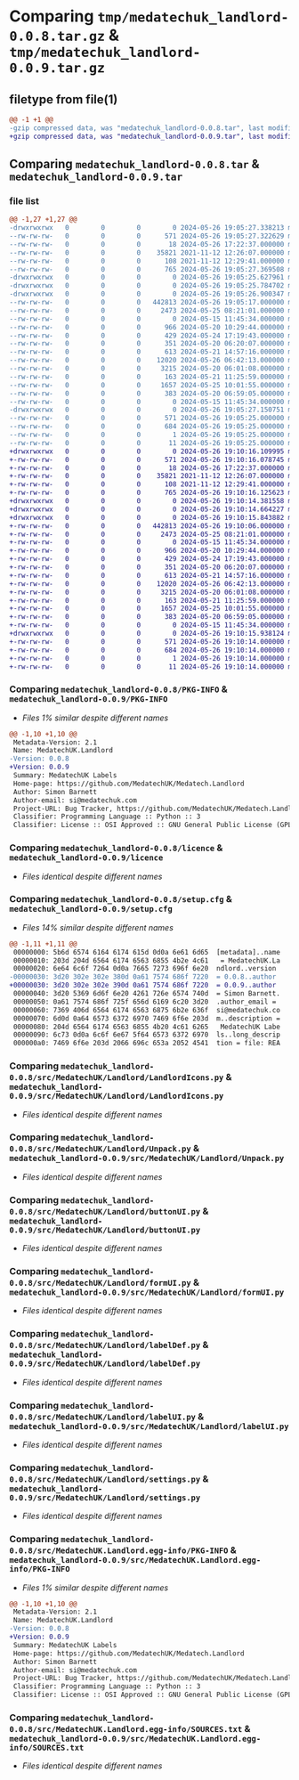 # Comparing `tmp/medatechuk_landlord-0.0.8.tar.gz` & `tmp/medatechuk_landlord-0.0.9.tar.gz`

## filetype from file(1)

```diff
@@ -1 +1 @@
-gzip compressed data, was "medatechuk_landlord-0.0.8.tar", last modified: Sun May 26 19:05:27 2024, max compression
+gzip compressed data, was "medatechuk_landlord-0.0.9.tar", last modified: Sun May 26 19:10:16 2024, max compression
```

## Comparing `medatechuk_landlord-0.0.8.tar` & `medatechuk_landlord-0.0.9.tar`

### file list

```diff
@@ -1,27 +1,27 @@
-drwxrwxrwx   0        0        0        0 2024-05-26 19:05:27.338213 medatechuk_landlord-0.0.8/
--rw-rw-rw-   0        0        0      571 2024-05-26 19:05:27.322629 medatechuk_landlord-0.0.8/PKG-INFO
--rw-rw-rw-   0        0        0       18 2024-05-26 17:22:37.000000 medatechuk_landlord-0.0.8/README.md
--rw-rw-rw-   0        0        0    35821 2021-11-12 12:26:07.000000 medatechuk_landlord-0.0.8/licence
--rw-rw-rw-   0        0        0      108 2021-11-12 12:29:41.000000 medatechuk_landlord-0.0.8/pyproject.toml
--rw-rw-rw-   0        0        0      765 2024-05-26 19:05:27.369508 medatechuk_landlord-0.0.8/setup.cfg
-drwxrwxrwx   0        0        0        0 2024-05-26 19:05:25.627961 medatechuk_landlord-0.0.8/src/
-drwxrwxrwx   0        0        0        0 2024-05-26 19:05:25.784702 medatechuk_landlord-0.0.8/src/MedatechUK/
-drwxrwxrwx   0        0        0        0 2024-05-26 19:05:26.900347 medatechuk_landlord-0.0.8/src/MedatechUK/Landlord/
--rw-rw-rw-   0        0        0   442813 2024-05-26 19:05:17.000000 medatechuk_landlord-0.0.8/src/MedatechUK/Landlord/LandlordIcons.py
--rw-rw-rw-   0        0        0     2473 2024-05-25 08:21:01.000000 medatechuk_landlord-0.0.8/src/MedatechUK/Landlord/Unpack.py
--rw-rw-rw-   0        0        0        0 2024-05-15 11:45:34.000000 medatechuk_landlord-0.0.8/src/MedatechUK/Landlord/__init__.py
--rw-rw-rw-   0        0        0      966 2024-05-20 10:29:44.000000 medatechuk_landlord-0.0.8/src/MedatechUK/Landlord/buttonUI.py
--rw-rw-rw-   0        0        0      429 2024-05-24 17:19:43.000000 medatechuk_landlord-0.0.8/src/MedatechUK/Landlord/dialogUI.py
--rw-rw-rw-   0        0        0      351 2024-05-20 06:20:07.000000 medatechuk_landlord-0.0.8/src/MedatechUK/Landlord/dockUI.py
--rw-rw-rw-   0        0        0      613 2024-05-21 14:57:16.000000 medatechuk_landlord-0.0.8/src/MedatechUK/Landlord/formUI.py
--rw-rw-rw-   0        0        0    12020 2024-05-26 06:42:13.000000 medatechuk_landlord-0.0.8/src/MedatechUK/Landlord/labelDef.py
--rw-rw-rw-   0        0        0     3215 2024-05-20 06:01:08.000000 medatechuk_landlord-0.0.8/src/MedatechUK/Landlord/labelUI.py
--rw-rw-rw-   0        0        0      163 2024-05-21 11:25:59.000000 medatechuk_landlord-0.0.8/src/MedatechUK/Landlord/props.py
--rw-rw-rw-   0        0        0     1657 2024-05-25 10:01:55.000000 medatechuk_landlord-0.0.8/src/MedatechUK/Landlord/settings.py
--rw-rw-rw-   0        0        0      383 2024-05-20 06:59:05.000000 medatechuk_landlord-0.0.8/src/MedatechUK/Landlord/sliderUI.py
--rw-rw-rw-   0        0        0        0 2024-05-15 11:45:34.000000 medatechuk_landlord-0.0.8/src/MedatechUK/__init__.py
-drwxrwxrwx   0        0        0        0 2024-05-26 19:05:27.150751 medatechuk_landlord-0.0.8/src/MedatechUK.Landlord.egg-info/
--rw-rw-rw-   0        0        0      571 2024-05-26 19:05:25.000000 medatechuk_landlord-0.0.8/src/MedatechUK.Landlord.egg-info/PKG-INFO
--rw-rw-rw-   0        0        0      684 2024-05-26 19:05:25.000000 medatechuk_landlord-0.0.8/src/MedatechUK.Landlord.egg-info/SOURCES.txt
--rw-rw-rw-   0        0        0        1 2024-05-26 19:05:25.000000 medatechuk_landlord-0.0.8/src/MedatechUK.Landlord.egg-info/dependency_links.txt
--rw-rw-rw-   0        0        0       11 2024-05-26 19:05:25.000000 medatechuk_landlord-0.0.8/src/MedatechUK.Landlord.egg-info/top_level.txt
+drwxrwxrwx   0        0        0        0 2024-05-26 19:10:16.109995 medatechuk_landlord-0.0.9/
+-rw-rw-rw-   0        0        0      571 2024-05-26 19:10:16.078745 medatechuk_landlord-0.0.9/PKG-INFO
+-rw-rw-rw-   0        0        0       18 2024-05-26 17:22:37.000000 medatechuk_landlord-0.0.9/README.md
+-rw-rw-rw-   0        0        0    35821 2021-11-12 12:26:07.000000 medatechuk_landlord-0.0.9/licence
+-rw-rw-rw-   0        0        0      108 2021-11-12 12:29:41.000000 medatechuk_landlord-0.0.9/pyproject.toml
+-rw-rw-rw-   0        0        0      765 2024-05-26 19:10:16.125623 medatechuk_landlord-0.0.9/setup.cfg
+drwxrwxrwx   0        0        0        0 2024-05-26 19:10:14.381558 medatechuk_landlord-0.0.9/src/
+drwxrwxrwx   0        0        0        0 2024-05-26 19:10:14.664227 medatechuk_landlord-0.0.9/src/MedatechUK/
+drwxrwxrwx   0        0        0        0 2024-05-26 19:10:15.843882 medatechuk_landlord-0.0.9/src/MedatechUK/Landlord/
+-rw-rw-rw-   0        0        0   442813 2024-05-26 19:10:06.000000 medatechuk_landlord-0.0.9/src/MedatechUK/Landlord/LandlordIcons.py
+-rw-rw-rw-   0        0        0     2473 2024-05-25 08:21:01.000000 medatechuk_landlord-0.0.9/src/MedatechUK/Landlord/Unpack.py
+-rw-rw-rw-   0        0        0        0 2024-05-15 11:45:34.000000 medatechuk_landlord-0.0.9/src/MedatechUK/Landlord/__init__.py
+-rw-rw-rw-   0        0        0      966 2024-05-20 10:29:44.000000 medatechuk_landlord-0.0.9/src/MedatechUK/Landlord/buttonUI.py
+-rw-rw-rw-   0        0        0      429 2024-05-24 17:19:43.000000 medatechuk_landlord-0.0.9/src/MedatechUK/Landlord/dialogUI.py
+-rw-rw-rw-   0        0        0      351 2024-05-20 06:20:07.000000 medatechuk_landlord-0.0.9/src/MedatechUK/Landlord/dockUI.py
+-rw-rw-rw-   0        0        0      613 2024-05-21 14:57:16.000000 medatechuk_landlord-0.0.9/src/MedatechUK/Landlord/formUI.py
+-rw-rw-rw-   0        0        0    12020 2024-05-26 06:42:13.000000 medatechuk_landlord-0.0.9/src/MedatechUK/Landlord/labelDef.py
+-rw-rw-rw-   0        0        0     3215 2024-05-20 06:01:08.000000 medatechuk_landlord-0.0.9/src/MedatechUK/Landlord/labelUI.py
+-rw-rw-rw-   0        0        0      163 2024-05-21 11:25:59.000000 medatechuk_landlord-0.0.9/src/MedatechUK/Landlord/props.py
+-rw-rw-rw-   0        0        0     1657 2024-05-25 10:01:55.000000 medatechuk_landlord-0.0.9/src/MedatechUK/Landlord/settings.py
+-rw-rw-rw-   0        0        0      383 2024-05-20 06:59:05.000000 medatechuk_landlord-0.0.9/src/MedatechUK/Landlord/sliderUI.py
+-rw-rw-rw-   0        0        0        0 2024-05-15 11:45:34.000000 medatechuk_landlord-0.0.9/src/MedatechUK/__init__.py
+drwxrwxrwx   0        0        0        0 2024-05-26 19:10:15.938124 medatechuk_landlord-0.0.9/src/MedatechUK.Landlord.egg-info/
+-rw-rw-rw-   0        0        0      571 2024-05-26 19:10:14.000000 medatechuk_landlord-0.0.9/src/MedatechUK.Landlord.egg-info/PKG-INFO
+-rw-rw-rw-   0        0        0      684 2024-05-26 19:10:14.000000 medatechuk_landlord-0.0.9/src/MedatechUK.Landlord.egg-info/SOURCES.txt
+-rw-rw-rw-   0        0        0        1 2024-05-26 19:10:14.000000 medatechuk_landlord-0.0.9/src/MedatechUK.Landlord.egg-info/dependency_links.txt
+-rw-rw-rw-   0        0        0       11 2024-05-26 19:10:14.000000 medatechuk_landlord-0.0.9/src/MedatechUK.Landlord.egg-info/top_level.txt
```

### Comparing `medatechuk_landlord-0.0.8/PKG-INFO` & `medatechuk_landlord-0.0.9/PKG-INFO`

 * *Files 1% similar despite different names*

```diff
@@ -1,10 +1,10 @@
 Metadata-Version: 2.1
 Name: MedatechUK.Landlord
-Version: 0.0.8
+Version: 0.0.9
 Summary: MedatechUK Labels
 Home-page: https://github.com/MedatechUK/Medatech.Landlord
 Author: Simon Barnett
 Author-email: si@medatechuk.com
 Project-URL: Bug Tracker, https://github.com/MedatechUK/Medatech.Landlord/issues
 Classifier: Programming Language :: Python :: 3
 Classifier: License :: OSI Approved :: GNU General Public License (GPL)
```

### Comparing `medatechuk_landlord-0.0.8/licence` & `medatechuk_landlord-0.0.9/licence`

 * *Files identical despite different names*

### Comparing `medatechuk_landlord-0.0.8/setup.cfg` & `medatechuk_landlord-0.0.9/setup.cfg`

 * *Files 14% similar despite different names*

```diff
@@ -1,11 +1,11 @@
 00000000: 5b6d 6574 6164 6174 615d 0d0a 6e61 6d65  [metadata]..name
 00000010: 203d 204d 6564 6174 6563 6855 4b2e 4c61   = MedatechUK.La
 00000020: 6e64 6c6f 7264 0d0a 7665 7273 696f 6e20  ndlord..version 
-00000030: 3d20 302e 302e 380d 0a61 7574 686f 7220  = 0.0.8..author 
+00000030: 3d20 302e 302e 390d 0a61 7574 686f 7220  = 0.0.9..author 
 00000040: 3d20 5369 6d6f 6e20 4261 726e 6574 740d  = Simon Barnett.
 00000050: 0a61 7574 686f 725f 656d 6169 6c20 3d20  .author_email = 
 00000060: 7369 406d 6564 6174 6563 6875 6b2e 636f  si@medatechuk.co
 00000070: 6d0d 0a64 6573 6372 6970 7469 6f6e 203d  m..description =
 00000080: 204d 6564 6174 6563 6855 4b20 4c61 6265   MedatechUK Labe
 00000090: 6c73 0d0a 6c6f 6e67 5f64 6573 6372 6970  ls..long_descrip
 000000a0: 7469 6f6e 203d 2066 696c 653a 2052 4541  tion = file: REA
```

### Comparing `medatechuk_landlord-0.0.8/src/MedatechUK/Landlord/LandlordIcons.py` & `medatechuk_landlord-0.0.9/src/MedatechUK/Landlord/LandlordIcons.py`

 * *Files identical despite different names*

### Comparing `medatechuk_landlord-0.0.8/src/MedatechUK/Landlord/Unpack.py` & `medatechuk_landlord-0.0.9/src/MedatechUK/Landlord/Unpack.py`

 * *Files identical despite different names*

### Comparing `medatechuk_landlord-0.0.8/src/MedatechUK/Landlord/buttonUI.py` & `medatechuk_landlord-0.0.9/src/MedatechUK/Landlord/buttonUI.py`

 * *Files identical despite different names*

### Comparing `medatechuk_landlord-0.0.8/src/MedatechUK/Landlord/formUI.py` & `medatechuk_landlord-0.0.9/src/MedatechUK/Landlord/formUI.py`

 * *Files identical despite different names*

### Comparing `medatechuk_landlord-0.0.8/src/MedatechUK/Landlord/labelDef.py` & `medatechuk_landlord-0.0.9/src/MedatechUK/Landlord/labelDef.py`

 * *Files identical despite different names*

### Comparing `medatechuk_landlord-0.0.8/src/MedatechUK/Landlord/labelUI.py` & `medatechuk_landlord-0.0.9/src/MedatechUK/Landlord/labelUI.py`

 * *Files identical despite different names*

### Comparing `medatechuk_landlord-0.0.8/src/MedatechUK/Landlord/settings.py` & `medatechuk_landlord-0.0.9/src/MedatechUK/Landlord/settings.py`

 * *Files identical despite different names*

### Comparing `medatechuk_landlord-0.0.8/src/MedatechUK.Landlord.egg-info/PKG-INFO` & `medatechuk_landlord-0.0.9/src/MedatechUK.Landlord.egg-info/PKG-INFO`

 * *Files 1% similar despite different names*

```diff
@@ -1,10 +1,10 @@
 Metadata-Version: 2.1
 Name: MedatechUK.Landlord
-Version: 0.0.8
+Version: 0.0.9
 Summary: MedatechUK Labels
 Home-page: https://github.com/MedatechUK/Medatech.Landlord
 Author: Simon Barnett
 Author-email: si@medatechuk.com
 Project-URL: Bug Tracker, https://github.com/MedatechUK/Medatech.Landlord/issues
 Classifier: Programming Language :: Python :: 3
 Classifier: License :: OSI Approved :: GNU General Public License (GPL)
```

### Comparing `medatechuk_landlord-0.0.8/src/MedatechUK.Landlord.egg-info/SOURCES.txt` & `medatechuk_landlord-0.0.9/src/MedatechUK.Landlord.egg-info/SOURCES.txt`

 * *Files identical despite different names*

